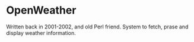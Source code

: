# OpenWeather
Written back in 2001-2002, and old Perl friend.  System to fetch, prase and display weather information.